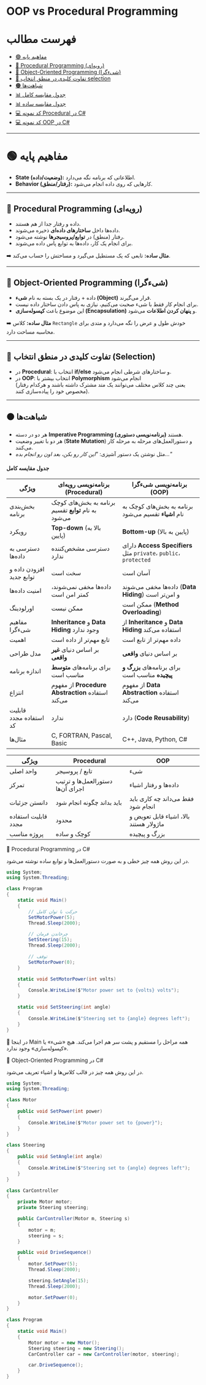 # OOP vs Procedural Programming 

# فهرست مطالب

- [🟢 مفاهیم پایه](#-مفاهیم-پایه)
- [🔹 Procedural Programming (رویه‌ای)](#-procedural-programming-رویه‌ای)
- [🔹 Object-Oriented Programming (شیءگرا)](#-object-oriented-programming-شیءگرا)
- [🔸 تفاوت کلیدی در منطق انتخاب selection](#-تفاوت-کلیدی-در-منطق-انتخاب-selection)
- [🟠 شباهت‌ها](#-شباهتها)
- [📊 جدول مقایسه کامل](#-جدول-مقایسه-کامل)
- [📊 جدول مقایسه ساده](#-جدول-مقایسه-ساده)
- [💻 کد نمونه Procedural در C#](#-procedural-programming-در-c)
- [💻 کد نمونه OOP در C#](#-object-oriented-programming-در-c)


---

# 🟢 مفاهیم پایه

- **State (وضعیت/داده):** اطلاعاتی که برنامه نگه می‌دارد.  
- **Behavior (رفتار/منطق):** کارهایی که روی داده انجام می‌شود.  

---

## 🔹 Procedural Programming (رویه‌ای)

- داده و رفتار جدا از هم هستند.  
- داده‌ها داخل **ساختارهای داده‌ای** ذخیره می‌شوند.  
- رفتار (منطق) در **توابع/پروسیجرها** نوشته می‌شود.  
- برای انجام یک کار، داده‌ها به توابع پاس داده می‌شوند.  

➡️ **مثال ساده:** تابعی که یک مستطیل می‌گیرد و مساحتش را حساب می‌کند.  

---

## 🔹 Object-Oriented Programming (شیءگرا)

- داده + رفتار در یک بسته به نام **شیء (Object)** قرار می‌گیرند.  
- برای انجام کار فقط با شیء صحبت می‌کنیم، نیازی به پاس دادن ساختار داده نیست.  
- این موضوع باعث **کپسوله‌سازی (Encapsulation)** و **پنهان کردن اطلاعات** می‌شود.  

➡️ **مثال ساده:** کلاس `Rectangle` خودش طول و عرض را نگه می‌دارد و متدی برای محاسبه مساحت دارد.  

---

## 🔸 تفاوت کلیدی در منطق انتخاب (Selection)

- در **Procedural**: انتخاب با **if/else** و ساختارهای شرطی انجام می‌شود.  
- در **OOP**: انتخاب بیشتر با **Polymorphism** انجام می‌شود  
  (یعنی چند کلاس مختلف می‌توانند یک متد مشترک داشته باشند و هرکدام رفتار مخصوص خود را پیاده‌سازی کنند).  

---

## 🟠 شباهت‌ها

- هر دو در دسته **Imperative Programming (برنامه‌نویسی دستوری)** هستند.  
- هر دو با تغییر وضعیت (**State Mutation**) و دستورالعمل‌های مرحله به مرحله کار می‌کنند.  
- مثل نوشتن یک دستور آشپزی: *"این کار رو بکن، بعد اون رو انجام بده..."*  

#### جدول مقایسه کامل
| ویژگی                    | برنامه‌نویسی رویه‌ای (Procedural)                    | برنامه‌نویسی شیءگرا (OOP)                                        |
| ------------------------ | ---------------------------------------------------- | ---------------------------------------------------------------- |
| بخش‌بندی برنامه          | برنامه به بخش‌های کوچک به نام **توابع** تقسیم می‌شود | برنامه به بخش‌های کوچک به نام **اشیاء** تقسیم می‌شود             |
| رویکرد                   | **Top-down** (بالا به پایین)                         | **Bottom-up** (پایین به بالا)                                    |
| دسترسی به داده‌ها        | دسترسی مشخص‌کننده ندارد                              | دارای **Access Specifiers** مثل `private`، `public`، `protected` |
| افزودن داده و توابع جدید | سخت است                                              | آسان است                                                         |
| امنیت داده‌ها            | داده‌ها مخفی نمی‌شوند، کمتر امن است                  | داده‌ها مخفی می‌شوند (**Data Hiding**) و امن‌تر است              |
| اورلودینگ                | ممکن نیست                                            | ممکن است (**Method Overloading**)                                |
| مفاهیم شیءگرا            | **Inheritance** و **Data Hiding** وجود ندارد         | از **Inheritance** و **Data Hiding** استفاده می‌کند              |
| اهمیت                    | تابع مهم‌تر از داده است                              | داده مهم‌تر از تابع است                                          |
| مدل طراحی                | بر اساس دنیای **غیر واقعی**                          | بر اساس دنیای **واقعی**                                          |
| اندازه برنامه            | برای برنامه‌های **متوسط** مناسب است                  | برای برنامه‌های **بزرگ و پیچیده** مناسب است                      |
| انتزاع                   | از مفهوم **Procedure Abstraction** استفاده می‌کند    | از مفهوم **Data Abstraction** استفاده می‌کند                     |
| قابلیت استفاده مجدد کد   | ندارد                                                | دارد (**Code Reusability**)                                      |
| مثال‌ها                  | C, FORTRAN, Pascal, Basic                            | C++, Java, Python, C#                                            |




| ویژگی               | Procedural                        | OOP                                    |
| ------------------- | --------------------------------- | -------------------------------------- |
| واحد اصلی           | تابع / پروسیجر                    | شیء                                    |
| تمرکز               | دستورالعمل‌ها و ترتیب اجرای آن‌ها | داده‌ها و رفتار اشیاء                  |
| دانستن جزئیات       | باید بداند چگونه انجام شود        | فقط می‌داند چه کاری باید انجام شود     |
| قابلیت استفاده مجدد | محدود                             | بالا، اشیاء قابل تعویض و ماژولار هستند |
| پروژه مناسب         | کوچک و ساده                       | بزرگ و پیچیده                          |


🔹 Procedural Programming در C#

در این روش همه چیز خطی و به صورت دستورالعمل‌ها و توابع ساده نوشته می‌شود.

```csharp
using System;
using System.Threading;

class Program
{
    static void Main()
    {
        // حرکت با توان کامل
        SetMotorPower(5);
        Thread.Sleep(2000);

        // چرخاندن فرمان
        SetSteering(15);
        Thread.Sleep(2000);

        // توقف
        SetMotorPower(0);
    }

    static void SetMotorPower(int volts)
    {
        Console.WriteLine($"Motor power set to {volts} volts");
    }

    static void SetSteering(int angle)
    {
        Console.WriteLine($"Steering set to {angle} degrees left");
    }
}

```

🔸 در اینجا Main همه مراحل را مستقیم و پشت سر هم اجرا می‌کند. هیچ «شیء» یا «کپسوله‌سازی» وجود ندارد.

🔹 Object-Oriented Programming در C#

در این روش همه چیز در قالب کلاس‌ها و اشیاء تعریف می‌شود.

```csharp
using System;
using System.Threading;

class Motor
{
    public void SetPower(int power)
    {
        Console.WriteLine($"Motor power set to {power}");
    }
}

class Steering
{
    public void SetAngle(int angle)
    {
        Console.WriteLine($"Steering set to {angle} degrees left");
    }
}

class CarController
{
    private Motor motor;
    private Steering steering;

    public CarController(Motor m, Steering s)
    {
        motor = m;
        steering = s;
    }

    public void DriveSequence()
    {
        motor.SetPower(5);
        Thread.Sleep(2000);

        steering.SetAngle(15);
        Thread.Sleep(2000);

        motor.SetPower(0);
    }
}

class Program
{
    static void Main()
    {
        Motor motor = new Motor();
        Steering steering = new Steering();
        CarController car = new CarController(motor, steering);

        car.DriveSequence();
    }
}
```
